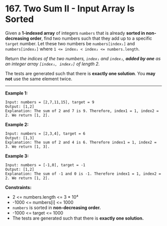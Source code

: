 # 167. Two Sum II - Input Array Is Sorted

Given a **1-indexed array** of integers `numbers` that is already **sorted in non-decreasing order**, 
find two numbers such that they add up to a specific `target` number. 
Let these two numbers be `numbers[index₁]` and `numbers[index₂]` where `1 <= index₁ < index₂ <= numbers.length`.

Return *the indices of the two numbers, `index₁` and `index₂`, **added by one** as an integer array `[index₁, index₂]` of length 2.*

The tests are generated such that there is **exactly one solution**. You **may not** use the same element twice.

 
---
**Example 1:**

```
Input: numbers = [2,7,11,15], target = 9
Output: [1,2]
Explanation: The sum of 2 and 7 is 9. Therefore, index1 = 1, index2 = 2. We return [1, 2].
```

**Example 2:**

```
Input: numbers = [2,3,4], target = 6
Output: [1,3]
Explanation: The sum of 2 and 4 is 6. Therefore index1 = 1, index2 = 3. We return [1, 3].
```

**Example 3:**

```
Input: numbers = [-1,0], target = -1
Output: [1,2]
Explanation: The sum of -1 and 0 is -1. Therefore index1 = 1, index2 = 2. We return [1, 2].
```

**Constraints:**

* 2 <= numbers.length <= 3 * 10⁴
* -1000 <= numbers[i] <= 1000
* `numbers` is sorted in **non-decreasing order.**
* -1000 <= target <= 1000
* The tests are generated such that there is **exactly one solution.**

